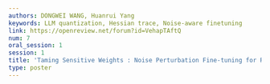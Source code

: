 ```yaml
---
authors: DONGWEI WANG, Huanrui Yang
keywords: LLM quantization, Hessian trace, Noise-aware finetuning
link: https://openreview.net/forum?id=VehapTAftQ
num: 7
oral_session: 1
session: 1
title: 'Taming Sensitive Weights : Noise Perturbation Fine-tuning for Robust LLM Quantization'
type: poster
---
```

